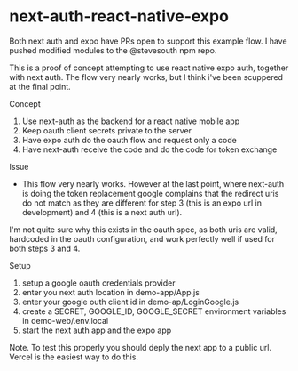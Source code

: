 # next-auth-react-native-expo

Both next auth and expo have PRs open to support this example flow. I have pushed modified modules to the @stevesouth npm repo.

This is a proof of concept attempting to use react native expo auth, together with next auth. The flow very nearly works, but I think i've been scuppered at the final point.

Concept

1. Use next-auth as the backend for a react native mobile app
1. Keep oauth client secrets private to the server
1. Have expo auth do the oauth flow and request only a code
1. Have next-auth receive the code and do the code for token exchange

Issue

- This flow very nearly works. However at the last point, where next-auth is doing the token replacement google complains that the redirect uris do not match as they are different for step 3 (this is an expo url in development) and 4 (this is a next auth url).

I'm not quite sure why this exists in the oauth spec, as both uris are valid, hardcoded in the oauth configuration, and work perfectly well if used for both steps 3 and 4.

Setup

1. setup a google oauth credentials provider
1. enter you next auth location in demo-app/App.js
1. enter your google outh client id in demo-ap/LoginGoogle.js
1. create a SECRET, GOOGLE_ID, GOOGLE_SECRET environment variables in demo-web/.env.local
1. start the next auth app and the expo app

Note. To test this properly you should deply the next app to a public url. Vercel is the easiest way to do this.
